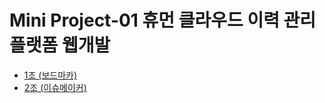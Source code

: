 # Mini Project-01 휴먼 클라우드 이력 관리 플랫폼 웹개발

- [1조 (보드마카)](https://github.com/RI4RU/greenart-HumanCloud)
- [2조 (이슈메이커)](https://github.com/000vin000/Issuemaker.git)
